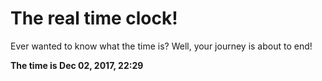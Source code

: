 # The real time clock!

Ever wanted to know what the time is? Well, your journey is about to end!

**The time is Dec 02, 2017, 22:29**